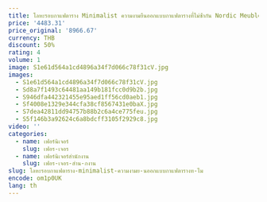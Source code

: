 ```yaml
---
title: โลหะรอบกาแฟตาราง Minimalist ความงามยืนออกแบบกาแฟตารางที่ไม่ซ้ํากัน Nordic Meubles De Salon Home เฟอร์นิเจอร์
price: '4483.31'
price_original: '8966.67'
currency: THB
discount: 50%
rating: 4
volume: 1
image: S1e61d564a1cd4896a34f7d066c78f31cV.jpg
images:
  - S1e61d564a1cd4896a34f7d066c78f31cV.jpg
  - Sd8a7f1493c64481aa149b181fcc0d9b2b.jpg
  - S946dfa442321455e95aed1ff56cd0aeb1.jpg
  - Sf4008e1329e344cfa38cf8567431e0baX.jpg
  - S7dea42811dd94757b88b2c6a4ce775feu.jpg
  - S5f146b3a92624c6a8bdcff3105f2929c8.jpg
video: ''
categories:
  - name: เฟอร์นิเจอร์
    slug: เฟอร-เจอร
  - name: เฟอร์นิเจอร์สำนักงาน
    slug: เฟอร-เจอร-สำน-กงาน
slug: โลหะรอบกาแฟตาราง-minimalist-ความงามย-นออกแบบกาแฟตารางท-ไม
encode: om1p0UK
lang: th
---
```

  